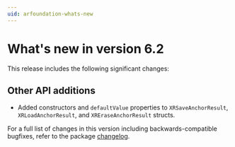 ```yaml
---
uid: arfoundation-whats-new
---
```

# What's new in version 6.2

This release includes the following significant changes:

## Other API additions

- Added constructors and `defaultValue` properties to `XRSaveAnchorResult`, `XRLoadAnchorResult`, and `XREraseAnchorResult` structs.

For a full list of changes in this version including backwards-compatible bugfixes, refer to the package [changelog](xref:arfoundation-changelog).
